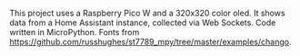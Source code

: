 This project uses a Raspberry Pico W and a 320x320 color oled.
It shows data from a Home Assistant instance, collected via Web Sockets.
Code written in MicroPython.
Fonts from https://github.com/russhughes/st7789_mpy/tree/master/examples/chango.
